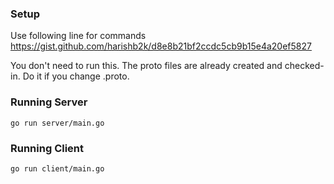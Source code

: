 ### Setup 
Use following line for commands <br>
https://gist.github.com/harishb2k/d8e8b21bf2ccdc5cb9b15e4a20ef5827 <br>

You don't need to run this. The proto files are already created and checked-in. Do it if you change .proto.

### Running Server
```shell
go run server/main.go 
```

### Running Client
```shell
go run client/main.go
```
